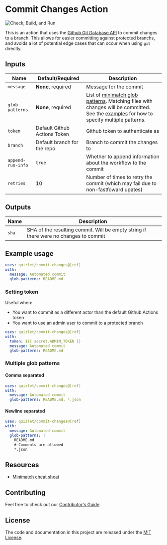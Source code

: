 # Commit Changes Action

![Check, Build, and Run](https://github.com/quizlet/commit-changes-action/workflows/Check,%20Build,%20and%20Run/badge.svg)

This is an action that uses the [Github Git Database API][1] to commit changes to a branch. This allows for easier committing against protected branchs, and avoids a lot of potential edge cases that can occur when using `git` directly.

## Inputs

| Name              | Default/Required             | Description                                                                                                                                                   |
| ----------------- | ---------------------------- | ------------------------------------------------------------------------------------------------------------------------------------------------------------- |
| `message`         | **None**, required           | Message for the commit                                                                                                                                        |
| `glob-patterns`   | **None**, required           | List of [minimatch glob patterns][2]. Matching files with changes will be committed. See the [examples](#example-usage) for how to specify multiple patterns. |
| `token`           | Default Github Actions Token | Github token to authenticate as                                                                                                                               |
| `branch`          | Default branch for the repo  | Branch to commit the changes to                                                                                                                               |
| `append-run-info` | `true`                       | Whether to append information about the workflow to the commit                                                                                                |
| `retries`         | 10                           | Number of times to retry the commit (which may fail due to non-fastfoward upates)                                                                             |

## Outputs

| Name  | Description                                                                          |
| ----- | ------------------------------------------------------------------------------------ |
| `sha` | SHA of the resulting commit. Will be empty string if there were no changes to commit |

## Example usage

```yaml
uses: quizlet/commit-changes@[ref]
with:
  message: Automated commit
  glob-patterns: README.md
```

### Setting token

Useful when:

- You want to commit as a different actor than the default Github Actions token
- You want to use an admin user to commit to a protected branch

```yaml
uses: quizlet/commit-changes@[ref]
with:
  token: ${{ secret.ADMIN_TOKEN }}
  message: Automated commit
  glob-patterns: README.md
```

### Multiple glob patterns

#### Comma separated

```yaml
uses: quizlet/commit-changes@[ref]
with:
  message: Automated commit
  glob-patterns: README.md, *.json
```

#### Newline separated

```yaml
uses: quizlet/commit-changes@[ref]
with:
  message: Automated commit
  glob-patterns: |
    README.md
    # Comments are allowed
    *.json
```

## Resources

- [Minimatch cheat sheat][3]

## Contributing

Feel free to check out our [Contributor's Guide](docs/CONTRIBUTING.md).

## License

The code and documentation in this project are released under the [MIT License](LICENSE).

[1]: https://docs.github.com/en/free-pro-team@latest/rest/reference/git
[2]: https://github.com/isaacs/minimatch
[3]: https://github.com/motemen/minimatch-cheat-sheet
